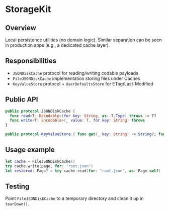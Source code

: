 # StorageKit

## Overview
Local persistence utilities (no domain logic). Similar separation can be seen in production apps (e.g., a dedicated cache layer).

## Responsibilities
- `JSONDiskCache` protocol for reading/writing codable payloads
- `FileJSONDiskCache` implementation storing files under Caches
- `KeyValueStore` protocol + `UserDefaultsStore` for ETag/Last-Modified

## Public API
```swift
public protocol JSONDiskCache {
  func read<T: Decodable>(for key: String, as: T.Type) throws -> T?
  func write<T: Encodable>(_ value: T, for key: String) throws
}

public protocol KeyValueStore { func get(_ key: String) -> String?; func set(_ value: String, for key: String) }
```

## Usage example
```swift
let cache = FileJSONDiskCache()
try cache.write(page, for: "root.json")
let restored: Page? = try cache.read(for: "root.json", as: Page.self)
```

## Testing
Point `FileJSONDiskCache` to a temporary directory and clean it up in `tearDown()`.
